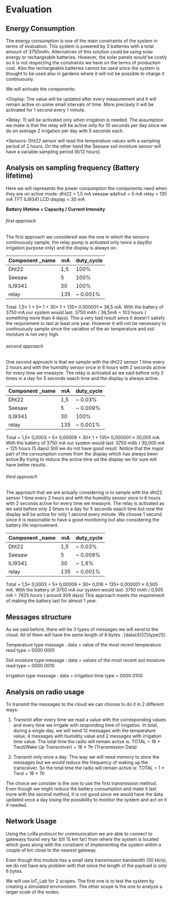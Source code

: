 # Evaluation
 
## Energy Consumption
The energy consumption is one of the main constraints of the system in terms of evaluation. This system is powered by 3 batteries with a total amount of 3750mAh. Alternatives of this solution could be using solar energy or rechargeable batteries. However, the solar panels would be costly so it is not respecting the constraints we have on the terms of production cost. Also the rechargeable batteries cannot be used since the system is thought to be used also in gardens where it will not be possible to charge it continuously.
 
We will activate the components:
 
•Display: The value will be updated after every measurement and it will remain active on some small intervals of time. More precisely it will be activated for 1 second every 1 minute.
 
•Relay: Tt will be activated only when irrigation is needed. The assumption we make is that the relay will be active only for 10 seconds per day since we do on average 2 irrigation per day with 5 seconds each.
 
•Sensors: Dht22 sensor will read the temperature values with a sampling period of 2 hours. On the other hand the Seesaw soil moisture sensor will have a variable sampling period (6/12 hours).
 
 
## Analysis on sampling frequency (Battery lifetime)
Here we will represents the power consumption the components need when they are on active mode:
dht22 = 1,5 mA
seesaw adafruit = 5 mA
relay = 135 mA
TFT ILI9341 LCD display = 30 mA

**Battery lifetime = Capacity / Current Intensity**
 
###### first approach
The first approach we considered was the one in which the sensors continuously sample, the relay pump is activated only twice a day(for irrigation purpose only) and the display is always on.

Component _name | mA | duty_cycle 
--- | --- | --- 
Dht22 | 1,5 | 100% 
Seesaw | 5 | 100% 
ILI9341 | 30 | 100% 
relay | 135 | ~ 0.001% 

Total: 1,5* 1 + 5* 1 + 30* 1 + 135* 0.000001 ≈ 36,5 mA.
With the battery of 3750 mA our system would last: 3750 mAh / 36,5mA = 103 hours ( something more than 4 days). This a very bad result since it doesn't satisfy the requirement to last at least one year. However it will not be necessary to continuously sample since the variation of the air temperature and soil moisture is not very high.
 
###### second approach
One second approach is that we sample with the dht22 sensor 1 time every 2 hours and with the humidity sensor once in 6 hours with 2 seconds active for every time we mwasyre. The relay is activated as we said before only 2 times in a day for 5 seconds eaach time and the display is always active.
 
Component _name | mA | duty_cycle 
--- | --- | --- 
Dht22 | 1,5 | ~ 0.03% 
Seesaw | 5 | ~ 0.009% 
ILI9341 | 30 | 100% 
relay | 135 | ~ 0.001% 

Total = 1,5* 0,0003 + 5* 0,00009 + 30* 1 + 135* 0,000001 ≈ 30,005 mA.
With the battery of 3750 mA our system would last: 3750 mAh / 30,005 mA = 125 hours (5 days)
Still we do not have good result. Notice that the major part of the consumption comes from the display which has always been active.By trying to reduce the active time od the display we for sure will have better results.

###### third approach
The approach that we are actually considering is to sample with the dht22 sensor 1 time every 2 hours and with the humidity sensor once in 6 hours with 2 seconds active for every time we mwasyre. The relay is activated as we said before only 2 times in a day for 5 seconds eaach time but now the display will be active for only 1 second every minute. We choose 1 second since it is reasonable to have a good monitoring but also considering the battery life improvement.


Component _name | mA | duty_cycle 
--- | --- | --- 
Dht22 | 1,5 | ~ 0.03% 
Seesaw | 5 | ~ 0.009% 
ILI9341 | 30 | ~ 1,6% 
relay | 135 | ~ 0.001% 

Total = 1,5* 0,0003 + 5* 0,00009 + 30* 0,016 + 135* 0,000001 ≈ 0,505 mA.
With the battery of 3750 mA our system would last: 3750 mAh / 0,505 mA = 7425 hours ( around 309 days)
This approach meets the requirement of making the battery last for almost 1 year.


## Messages structure
As we said before, there will be 3 types of messages we will send to the cloud.
All of them will have the same length of 6 bytes : [data{4}|{1}type{1}]
 
Temperature type message :
       data = value of the most recent temperature read
       type = 0000 0001
 
Soil moisture type message :
       data = values of the most recent soil moisture read
       type = 0000 0010
 
Irrigation type message :
       data = irrigation time
       type = 0000 0100
 
 
## Analysis on radio usage
To transmit the messages to the cloud we can choose to do it in 2 different ways:
1. Transmit after every time we read a value with the corresponding values and every time we irrigate with responding time of irrigation. In total, during a single day, we will send 12 messages with the temperature value, 4 messages with humidity value and 2 messages with irrigation time value.
The total time the radio will remain active is:
TOTAL = 18 * Twut(Wake Up Transceiver) + 18 * Ttr (Transmission Data)
 
2. Transmit only once a day. This way we will need memory to store the messages but we would reduce the frequency of waking up the transceiver. So the total time the radio will remain active is:
TOTAL = 1 * Twut + 18 * Ttr
 
The choice we consider is the one to use the first transmission method. Even though we might reduce the battery consumption and make it last more with the second method, it is not good since we would have the data updated once a day losing the possibility to monitor the system and act on it if needed.
 
## Network Usage
Using the LoRa protocol for communication we are able to connect to gateways found very far (till 15 km far) from where the system is located which goes along with the constraint of implementing the system within a couple of km close to the nearest gateway.
 
Even though this module has a small data  transmission bandwidth (50 kb/s), we do not have any problem with that since the length of the payload is only 6 bytes.
 
We will use IoT_Lab for 2 scopes. The first one is to test the system by creating a simulated environment. The other scope is the one to analyze a larger scale of the nodes.
 
